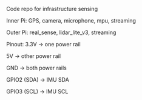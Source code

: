 Code repo for infrastructure sensing

Inner Pi: GPS, camera, microphone, mpu, streaming

Outer Pi: real_sense, lidar_lite_v3, streaming

Pinout:
3.3V -> one power rail

5V -> other power rail

GND -> both power rails

GPIO2 (SDA) -> IMU SDA

GPIO3 (SCL) -> IMU SCL
